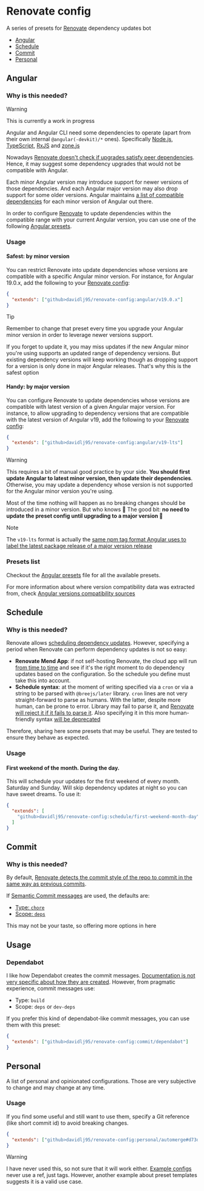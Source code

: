 # Renovate config

A series of presets for [Renovate] dependency updates bot

- [Angular](#angular)
- [Schedule](#schedule)
- [Commit](#commit)
- [Personal](#personal)

[Renovate config]: https://docs.renovatebot.com/configuration-options/
[Renovate]: https://www.mend.io/renovate/

## Angular

### Why is this needed?

> [!WARNING]
> This is currently a work in progress

Angular and Angular CLI need some dependencies to operate (apart from their own internal `@angular(-devkit)/*` ones). Specifically [Node.js], [TypeScript], [RxJS] and [zone.js]

Nowadays [Renovate doesn't check if upgrades satisfy peer dependencies](https://github.com/renovatebot/renovate/issues/1864). Hence, it may suggest some dependency upgrades that would not be compatible with Angular.

Each minor Angular version may introduce support for newer versions of those dependencies. And each Angular major version may also drop support for some older versions. Angular maintains [a list of compatible dependencies](https://angular.dev/reference/versions) for each minor version of Angular out there.

In order to configure [Renovate] to update dependencies within the compatible range with your current Angular version, you can use one of the following [Angular presets].

### Usage

#### Safest: by minor version

You can restrict Renovate into update dependencies whose versions are compatible with a specific Angular minor version. For instance, for Angular 19.0.x, add the following to your [Renovate config]:

```json
{
  "extends": ["github>davidlj95/renovate-config:angular/v19.0.x"]
}
```

> [!TIP]
> Remember to change that preset every time you upgrade your Angular minor version in order to leverage newer versions support.
>
> If you forget to update it, you may miss updates if the new Angular minor you're using supports an updated range of dependency versions. But existing dependency versions will keep working though as dropping support for a version is only done in major Angular releases. That's why this is the safest option

#### Handy: by major version

You can configure Renovate to update dependencies whose versions are compatible with latest version of a given Angular major version. For instance, to allow upgrading to dependency versions that are compatible with the latest version of Angular v19, add the following to your [Renovate config]:

```json
{
  "extends": ["github>davidlj95/renovate-config:angular/v19-lts"]
}
```

> [!WARNING]
> This requires a bit of manual good practice by your side. **You should first update Angular to latest minor version, then update their dependencies**. Otherwise, you may update a dependency whose version is not supported for the Angular minor version you're using.
>
> Most of the time nothing will happen as no breaking changes should be introduced in a minor version. But who knows 🎱 The good bit: **no need to update the preset config until upgrading to a major version 🎉**

> [!NOTE]
> The `v19-lts` format is actually the [same npm tag format Angular uses to label the latest package release of a major version release](https://www.npmjs.com/package/@angular/core?activeTab=versions)

### Presets list

Checkout the [Angular presets] file for all the available presets.

For more information about where version compatibility data was extracted from, check [Angular versions compatibility sources](./angular-versions-compatibility-sources/index.md)

[Angular presets]: ./angular.json
[Node.js]: https://nodejs.org/
[TypeScript]: https://www.typescriptlang.org/
[RxJS]: https://rxjs.dev/
[zone.js]: https://www.npmjs.com/package/zone.js

## Schedule

### Why is this needed?

Renovate allows [scheduling dependency updates](https://docs.renovatebot.com/key-concepts/scheduling/). However, specifying a period when Renovate can perform dependency updates is not so easy:

- **Renovate Mend App**: if not self-hosting Renovate, the cloud app will run [from time to time](https://docs.renovatebot.com/known-limitations/#the-mend-renovate-app-and-scheduled-jobs) and see if it's the right moment to do dependency updates based on the configuration. So the schedule you define must take this into account.
- **Schedule syntax**: at the moment of writing specified via a `cron` or via a string to be parsed with `@breejs/later` library. `cron` lines are not very straight-forward to parse as humans. With the latter, despite more human, can be prone to error. Library may fail to parse it, and [Renovate will reject it if it fails to parse it](https://github.com/renovatebot/renovate/blob/32.241.11/lib/workers/repository/update/branch/schedule.ts#L55-L59). Also specifying it in this more human-friendly syntax [will be deprecated](https://docs.renovatebot.com/key-concepts/scheduling/#deprecated-breejslater-syntax)

Therefore, sharing here some presets that may be useful. They are tested to ensure they behave as expected.

### Usage

#### First weekend of the month. During the day.

This will schedule your updates for the first weekend of every month. Saturday and Sunday. Will skip dependency updates at night so you can have sweet dreams. To use it:

```json
{
  "extends": [
    "github>davidlj95/renovate-config:schedule/first-weekend-month-day"
  ]
}
```

## Commit

### Why is this needed?

By default, [Renovate detects the commit style of the repo to commit in the same way as previous commits](https://docs.renovatebot.com/semantic-commits/).

If [Semantic Commit messages](https://www.conventionalcommits.org/) are used, the defaults are:

- [Type: `chore`](https://docs.renovatebot.com/configuration-options/#semanticcommittype)
- [Scope: `deps`](https://docs.renovatebot.com/configuration-options/#semanticcommitscope)

This may not be your taste, so offering more options in here

## Usage

### Dependabot

I like how Dependabot creates the commit messages. [Documentation is not very specific about how they are created](https://docs.github.com/en/code-security/dependabot/working-with-dependabot/dependabot-options-reference#commit-message--). However, from pragmatic experience, commit messages use:

- Type: `build`
- Scope: `deps` or `dev-deps`

If you prefer this kind of dependabot-like commit messages, you can use them with this preset:

```json
{
  "extends": ["github>davidlj95/renovate-config:commit/dependabot"]
}
```

## Personal

A list of personal and opinionated configurations. Those are very subjective to change and may change at any time.

### Usage

If you find some useful and still want to use them, specify a Git reference (like short commit id) to avoid breaking changes.

```json
{
  "extends": ["github>davidlj95/renovate-config:personal/automerge#d73d806"]
}
```

> [!WARNING]
> I have never used this, so not sure that it will work either.
> [Example configs](https://docs.renovatebot.com/config-presets/#example-configs) never use a ref, just tags. However, another example about preset templates suggests it is a valid use case.
